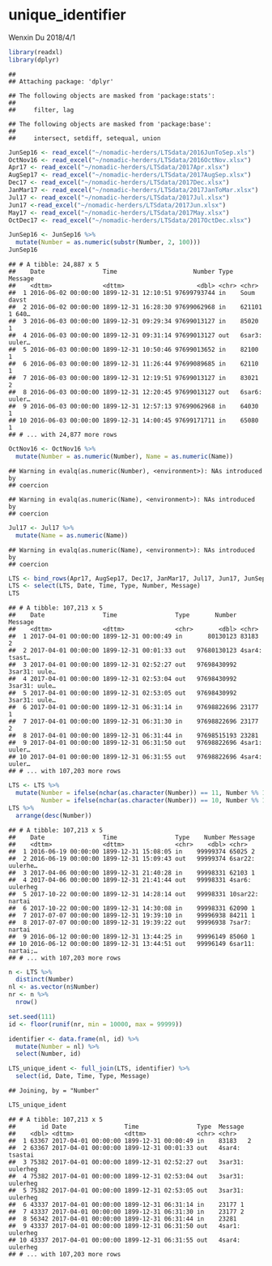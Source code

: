 unique\_identifier
================
Wenxin Du
2018/4/1

``` r
library(readxl)
library(dplyr)
```

    ## 
    ## Attaching package: 'dplyr'

    ## The following objects are masked from 'package:stats':
    ## 
    ##     filter, lag

    ## The following objects are masked from 'package:base':
    ## 
    ##     intersect, setdiff, setequal, union

``` r
JunSep16 <- read_excel("~/nomadic-herders/LTSdata/2016JunToSep.xls")
OctNov16 <- read_excel("~/nomadic-herders/LTSdata/2016OctNov.xlsx")
Apr17 <- read_excel("~/nomadic-herders/LTSdata/2017Apr.xlsx")
AugSep17 <- read_excel("~/nomadic-herders/LTSdata/2017AugSep.xlsx")
Dec17 <- read_excel("~/nomadic-herders/LTSdata/2017Dec.xlsx")
JanMar17 <- read_excel("~/nomadic-herders/LTSdata/2017JanToMar.xlsx")
Jul17 <- read_excel("~/nomadic-herders/LTSdata/2017Jul.xlsx")
Jun17 <-read_excel("~/nomadic-herders/LTSdata/2017Jun.xlsx")
May17 <- read_excel("~/nomadic-herders/LTSdata/2017May.xlsx")
OctDec17 <- read_excel("~/nomadic-herders/LTSdata/2017OctDec.xlsx")
```

``` r
JunSep16 <- JunSep16 %>%
  mutate(Number = as.numeric(substr(Number, 2, 100)))
JunSep16
```

    ## # A tibble: 24,887 x 5
    ##    Date                Time                     Number Type  Message      
    ##    <dttm>              <dttm>                    <dbl> <chr> <chr>        
    ##  1 2016-06-02 00:00:00 1899-12-31 12:10:51 97699793744 in    Soum davst   
    ##  2 2016-06-02 00:00:00 1899-12-31 16:28:30 97699062968 in    621101 1 640…
    ##  3 2016-06-03 00:00:00 1899-12-31 09:29:34 97699013127 in    85020 1      
    ##  4 2016-06-03 00:00:00 1899-12-31 09:31:14 97699013127 out   6sar3: uuler…
    ##  5 2016-06-03 00:00:00 1899-12-31 10:50:46 97699013652 in    82100 1      
    ##  6 2016-06-03 00:00:00 1899-12-31 11:26:44 97699089685 in    62110 1      
    ##  7 2016-06-03 00:00:00 1899-12-31 12:19:51 97699013127 in    83021 2      
    ##  8 2016-06-03 00:00:00 1899-12-31 12:20:45 97699013127 out   6sar6: uuler…
    ##  9 2016-06-03 00:00:00 1899-12-31 12:57:13 97699062968 in    64030 1      
    ## 10 2016-06-03 00:00:00 1899-12-31 14:00:45 97699171711 in    65080 1      
    ## # ... with 24,877 more rows

``` r
OctNov16 <- OctNov16 %>%
  mutate(Number = as.numeric(Number), Name = as.numeric(Name))
```

    ## Warning in evalq(as.numeric(Number), <environment>): NAs introduced by
    ## coercion

    ## Warning in evalq(as.numeric(Name), <environment>): NAs introduced by
    ## coercion

``` r
Jul17 <- Jul17 %>%
  mutate(Name = as.numeric(Name))
```

    ## Warning in evalq(as.numeric(Name), <environment>): NAs introduced by
    ## coercion

``` r
LTS <- bind_rows(Apr17, AugSep17, Dec17, JanMar17, Jul17, Jun17, JunSep16, May17, OctDec17, OctNov16)
LTS <- select(LTS, Date, Time, Type, Number, Message)
LTS
```

    ## # A tibble: 107,213 x 5
    ##    Date                Time                Type       Number Message      
    ##    <dttm>              <dttm>              <chr>       <dbl> <chr>        
    ##  1 2017-04-01 00:00:00 1899-12-31 00:00:49 in       80130123 83183   2    
    ##  2 2017-04-01 00:00:00 1899-12-31 00:01:33 out   97680130123 4sar4: tsast…
    ##  3 2017-04-01 00:00:00 1899-12-31 02:52:27 out   97698430992 3sar31: uule…
    ##  4 2017-04-01 00:00:00 1899-12-31 02:53:04 out   97698430992 3sar31: uule…
    ##  5 2017-04-01 00:00:00 1899-12-31 02:53:05 out   97698430992 3sar31: uule…
    ##  6 2017-04-01 00:00:00 1899-12-31 06:31:14 in    97698822696 23177 1      
    ##  7 2017-04-01 00:00:00 1899-12-31 06:31:30 in    97698822696 23177 2      
    ##  8 2017-04-01 00:00:00 1899-12-31 06:31:44 in    97698515193 23281        
    ##  9 2017-04-01 00:00:00 1899-12-31 06:31:50 out   97698822696 4sar1: uuler…
    ## 10 2017-04-01 00:00:00 1899-12-31 06:31:55 out   97698822696 4sar4: uuler…
    ## # ... with 107,203 more rows

``` r
LTS <- LTS %>%
  mutate(Number = ifelse(nchar(as.character(Number)) == 11, Number %% 100000000, Number),
         Number = ifelse(nchar(as.character(Number)) == 10, Number %% 10000000, Number))
LTS %>%
  arrange(desc(Number))
```

    ## # A tibble: 107,213 x 5
    ##    Date                Time                Type    Number Message         
    ##    <dttm>              <dttm>              <chr>    <dbl> <chr>           
    ##  1 2016-06-19 00:00:00 1899-12-31 15:08:05 in    99999374 65025 2         
    ##  2 2016-06-19 00:00:00 1899-12-31 15:09:43 out   99999374 6sar22: uulerhe…
    ##  3 2017-04-06 00:00:00 1899-12-31 21:40:28 in    99998331 62103 1         
    ##  4 2017-04-06 00:00:00 1899-12-31 21:41:44 out   99998331 4sar6: uulerheg 
    ##  5 2017-10-22 00:00:00 1899-12-31 14:28:14 out   99998331 10sar22: nartai 
    ##  6 2017-10-22 00:00:00 1899-12-31 14:30:08 in    99998331 62090 1         
    ##  7 2017-07-07 00:00:00 1899-12-31 19:39:10 in    99996938 84211 1         
    ##  8 2017-07-07 00:00:00 1899-12-31 19:39:22 out   99996938 7sar7: nartai   
    ##  9 2016-06-12 00:00:00 1899-12-31 13:44:25 in    99996149 85060 1         
    ## 10 2016-06-12 00:00:00 1899-12-31 13:44:51 out   99996149 6sar11: nartai;…
    ## # ... with 107,203 more rows

``` r
n <- LTS %>%
  distinct(Number)
nl <- as.vector(n$Number)
nr <- n %>%
  nrow()
```

``` r
set.seed(111)
id <- floor(runif(nr, min = 10000, max = 99999))
```

``` r
identifier <- data.frame(nl, id) %>%
  mutate(Number = nl) %>%
  select(Number, id)
```

``` r
LTS_unique_ident <- full_join(LTS, identifier) %>%
  select(id, Date, Time, Type, Message) 
```

    ## Joining, by = "Number"

``` r
LTS_unique_ident
```

    ## # A tibble: 107,213 x 5
    ##       id Date                Time                Type  Message         
    ##    <dbl> <dttm>              <dttm>              <chr> <chr>           
    ##  1 63367 2017-04-01 00:00:00 1899-12-31 00:00:49 in    83183   2       
    ##  2 63367 2017-04-01 00:00:00 1899-12-31 00:01:33 out   4sar4: tsastai  
    ##  3 75382 2017-04-01 00:00:00 1899-12-31 02:52:27 out   3sar31: uulerheg
    ##  4 75382 2017-04-01 00:00:00 1899-12-31 02:53:04 out   3sar31: uulerheg
    ##  5 75382 2017-04-01 00:00:00 1899-12-31 02:53:05 out   3sar31: uulerheg
    ##  6 43337 2017-04-01 00:00:00 1899-12-31 06:31:14 in    23177 1         
    ##  7 43337 2017-04-01 00:00:00 1899-12-31 06:31:30 in    23177 2         
    ##  8 56342 2017-04-01 00:00:00 1899-12-31 06:31:44 in    23281           
    ##  9 43337 2017-04-01 00:00:00 1899-12-31 06:31:50 out   4sar1: uulerheg 
    ## 10 43337 2017-04-01 00:00:00 1899-12-31 06:31:55 out   4sar4: uulerheg 
    ## # ... with 107,203 more rows
